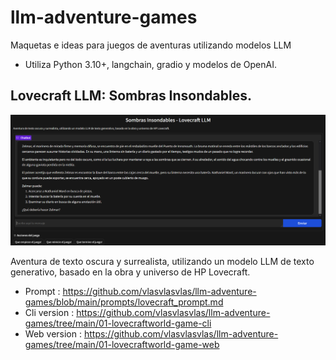 # llm-adventure-games
Maquetas e ideas para juegos de aventuras utilizando modelos LLM

- Utiliza Python 3.10+, langchain, gradio y modelos de OpenAI.

## Lovecraft LLM: Sombras Insondables.

![Alt text](image-2.png)

Aventura de texto oscura y surrealista, utilizando un modelo LLM de texto generativo, basado en la obra y universo de HP Lovecraft.

- Prompt : https://github.com/vlasvlasvlas/llm-adventure-games/blob/main/prompts/lovecraft_prompt.md
- Cli version : https://github.com/vlasvlasvlas/llm-adventure-games/tree/main/01-lovecraftworld-game-cli
- Web version : https://github.com/vlasvlasvlas/llm-adventure-games/tree/main/01-lovecraftworld-game-web

